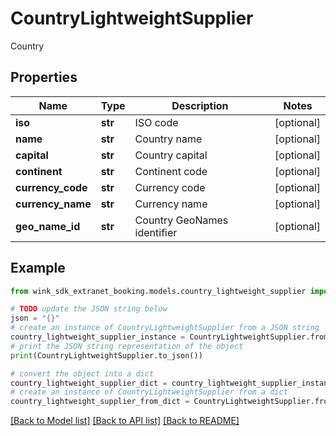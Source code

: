 # CountryLightweightSupplier

Country

## Properties

Name | Type | Description | Notes
------------ | ------------- | ------------- | -------------
**iso** | **str** | ISO code | [optional] 
**name** | **str** | Country name | [optional] 
**capital** | **str** | Country capital | [optional] 
**continent** | **str** | Continent code | [optional] 
**currency_code** | **str** | Currency code | [optional] 
**currency_name** | **str** | Currency name | [optional] 
**geo_name_id** | **str** | Country GeoNames identifier | [optional] 

## Example

```python
from wink_sdk_extranet_booking.models.country_lightweight_supplier import CountryLightweightSupplier

# TODO update the JSON string below
json = "{}"
# create an instance of CountryLightweightSupplier from a JSON string
country_lightweight_supplier_instance = CountryLightweightSupplier.from_json(json)
# print the JSON string representation of the object
print(CountryLightweightSupplier.to_json())

# convert the object into a dict
country_lightweight_supplier_dict = country_lightweight_supplier_instance.to_dict()
# create an instance of CountryLightweightSupplier from a dict
country_lightweight_supplier_from_dict = CountryLightweightSupplier.from_dict(country_lightweight_supplier_dict)
```
[[Back to Model list]](../README.md#documentation-for-models) [[Back to API list]](../README.md#documentation-for-api-endpoints) [[Back to README]](../README.md)


